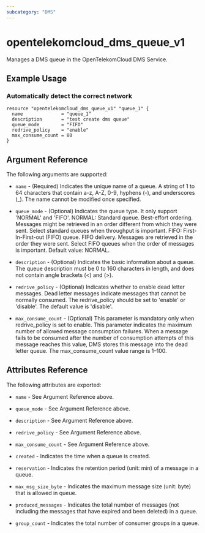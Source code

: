 ```yaml
---
subcategory: "DMS"
---
```


# opentelekomcloud_dms_queue_v1

Manages a DMS queue in the OpenTelekomCloud DMS Service.

## Example Usage

### Automatically detect the correct network

```hcl
resource "opentelekomcloud_dms_queue_v1" "queue_1" {
  name              = "queue_1"
  description       = "test create dms queue"
  queue_mode        = "FIFO"
  redrive_policy    = "enable"
  max_consume_count = 80
}
```

## Argument Reference

The following arguments are supported:

* `name` - (Required) Indicates the unique name of a queue. A string of 1 to 64
  characters that contain a-z, A-Z, 0-9, hyphens (-), and underscores (_).
  The name cannot be modified once specified.

* `queue_mode` - (Optional) Indicates the queue type. It only support 'NORMAL' and 'FIFO'.
  NORMAL: Standard queue. Best-effort ordering. Messages might be retrieved in an order
  different from which they were sent. Select standard queues when throughput is important.
  FIFO: First-ln-First-out (FIFO) queue. FIFO delivery. Messages are retrieved in the
  order they were sent. Select FIFO queues when the order of messages is important.
  Default value: NORMAL.

* `description` - (Optional) Indicates the basic information about a queue. The queue
  description must be 0 to 160 characters in length, and does not contain angle
  brackets (<) and (>).

* `redrive_policy` - (Optional) Indicates whether to enable dead letter messages.
  Dead letter messages indicate messages that cannot be normally consumed.
  The redrive_policy should be set to 'enable' or 'disable'. The default value is 'disable'.

* `max_consume_count` - (Optional) This parameter is mandatory only when redrive_policy is
  set to enable. This parameter indicates the maximum number of allowed message consumption
  failures. When a message fails to be consumed after the number of consumption attempts of
  this message reaches this value, DMS stores this message into the dead letter queue.
  The max_consume_count value range is 1–100.


## Attributes Reference

The following attributes are exported:

* `name` - See Argument Reference above.

* `queue_mode` - See Argument Reference above.

* `description` - See Argument Reference above.

* `redrive_policy` - See Argument Reference above.

* `max_consume_count` - See Argument Reference above.

* `created` - Indicates the time when a queue is created.

* `reservation` - Indicates the retention period (unit: min) of a message in a queue.

* `max_msg_size_byte` - Indicates the maximum message size (unit: byte) that is allowed in queue.

* `produced_messages` - Indicates the total number of messages (not including the messages that have expired and been deleted) in a queue.

* `group_count` - Indicates the total number of consumer groups in a queue.

